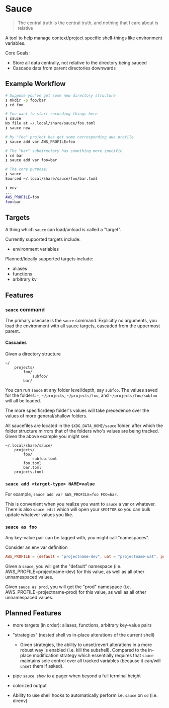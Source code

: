 # Sauce
> The central truth is the central truth, and nothing that I care about is relative

A tool to help manage context/project specific shell-things like environment variables.

Core Goals:
* Store all data centrally, not relative to the directory being sauced
* Cascade data from parent directories downwards

## Example Workflow
```bash
# Suppose you've got some new directory structure
❯ mkdir -p foo/bar
❯ cd foo

# You want to start recording things here
❯ sauce
No file at ~/.local/share/sauce/foo.toml
❯ sauce new

# My "foo" project has got some corresponding aws profile
❯ sauce add var AWS_PROFILE=foo

# The "bar" subdirectory has something more specific
❯ cd bar
❯ sauce add var foo=bar

# The core purpose!
❯ sauce
Sourced ~/.local/share/sauce/foo/bar.toml

❯ env
...
AWS_PROFILE=foo
foo=bar
```

## Targets
A thing which `sauce` can load/unload is called a "target".

Currently supported targets include:
* environment variables

Planned/Ideally supported targets include:
* aliases
* functions
* arbitrary kv

## Features

### `sauce` command
The primary usecase is the `sauce` command. Explicitly no arguments, you load
the environment with all sauce targets, cascaded from the uppermost parent.

#### Cascades

Given a directory structure
```
~/
    projects/
        foo/
            subfoo/
        bar/
```
You can run `sauce` at any folder level/depth, say `subfoo`. The values saved for the folders: `~`,
`~/projects`, `~/projects/foo`, and `~/projects/foo/subfoo` will all be loaded.

The more specific/deep folder's values will take precedence over the values of more general/shallow
folders.

All saucefiles are located in the `$XDG_DATA_HOME/sauce` folder, after which the folder structure
mirrors that of the folders who's values are being tracked. Given the above example you might see:

```
~/.local/share/sauce/
    projects/
        foo/
            subfoo.toml
        foo.toml
        bar.toml
    projects.toml
```

### `sauce add <target-type> NAME=value`
For example, `sauce add var AWS_PROFILE=foo FOO=bar`.

This is convenient when you realize you want to `sauce` a var or whatever. There
is also `sauce edit` which will open your `$EDITOR` so you can bulk update whatever
values you like.

### `sauce as foo`
Any key-value pair can be tagged with, you might call "namespaces".

Consider an env var definition
```toml
AWS_PROFILE = {default = "projectname-dev", uat = "projectname-uat", prod = "projectname-prod"}
```

Given a `sauce`, you will get the "default" namespace (i.e. AWS_PROFILE=projectname-dev) for
this value, as well as all other unnamespaced values.

Given `sauce as prod`, you will get the "prod" namespace (i.e. AWS_PROFILE=projectname-prod) for
this value, as well as all other unnamespaced values.


## Planned Features
* more targets (in order): aliases, functions, arbitrary key-value pairs
* "strategies" (nested shell vs in-place alterations of the current shell)
  * Given strategies, the ability to unset/revert alterations in a more robust way is enabled
    (i.e. kill the subshell). Compared to the in-place modification strategy which essentially
    requires that `sauce` maintains sole control over all tracked variables (because it can/will
    `unset` them if asked).

* pipe `sauce show` to a pager when beyond a full terminal height
* colorized output
* Ability to use shell hooks to automatically perform i.e. `sauce` on `cd` (i.e. direnv)
